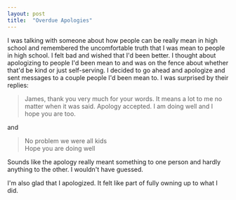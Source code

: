 ```yaml
---
layout: post
title:  "Overdue Apologies"
---
```

I was talking with someone about how people can be really mean in high school
and remembered the uncomfortable truth that I was mean to people in high
school.  I felt bad and wished that I'd been better.   I thought about
apologizing to people I'd been mean to and was on the fence about whether
that'd be kind or just self-serving.  I decided to go ahead and apologize and
sent messages to a couple people I'd been mean to.  I was surprised by their
replies:

> James, thank you very much for your words. It means a lot to me no matter
> when it was said. Apology accepted. I am doing well and I hope you are too.

and

> No problem we were all kids <br>
> Hope you are doing well

Sounds like the apology really meant something to one person and hardly
anything to the other.  I wouldn't have guessed.

I'm also glad that I apologized.  It felt like part of fully owning up to what
I did.
